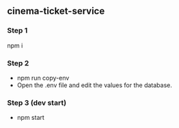 ## cinema-ticket-service

### Step 1
npm i

### Step 2
- npm run copy-env
- Open the .env file and edit the values for the database.

### Step 3 (dev start)
- npm start